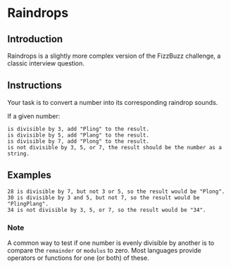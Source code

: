# Raindrops 

## Introduction

Raindrops is a slightly more complex version of the FizzBuzz challenge, a classic interview question.

## Instructions

Your task is to convert a number into its corresponding raindrop sounds.

If a given number:

    is divisible by 3, add "Pling" to the result.
    is divisible by 5, add "Plang" to the result.
    is divisible by 7, add "Plong" to the result.
    is not divisible by 3, 5, or 7, the result should be the number as a string.

## Examples

    28 is divisible by 7, but not 3 or 5, so the result would be "Plong".
    30 is divisible by 3 and 5, but not 7, so the result would be "PlingPlang".
    34 is not divisible by 3, 5, or 7, so the result would be "34".

### Note

A common way to test if one number is evenly divisible by another is to compare the `remainder` or `modulus` to zero. Most languages provide operators or functions for one (or both) of these.
